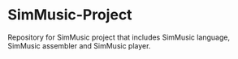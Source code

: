 # SimMusic-Project
Repository for SimMusic project that includes SimMusic language, SimMusic assembler and SimMusic player.
